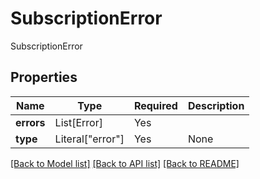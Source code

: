 # SubscriptionError

SubscriptionError

## Properties
| Name | Type | Required | Description |
| ------------ | ------------- | ------------- | ------------- |
**errors** | List[Error] | Yes |  |
**type** | Literal["error"] | Yes | None |


[[Back to Model list]](../../README.md#documentation-for-models) [[Back to API list]](../../README.md#documentation-for-api-endpoints) [[Back to README]](../../README.md)

